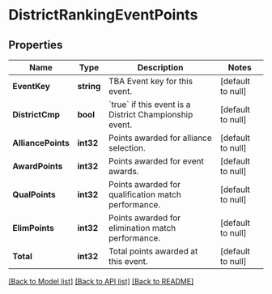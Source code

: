 # DistrictRankingEventPoints

## Properties
Name | Type | Description | Notes
------------ | ------------- | ------------- | -------------
**EventKey** | **string** | TBA Event key for this event. | [default to null]
**DistrictCmp** | **bool** | &#x60;true&#x60; if this event is a District Championship event. | [default to null]
**AlliancePoints** | **int32** | Points awarded for alliance selection. | [default to null]
**AwardPoints** | **int32** | Points awarded for event awards. | [default to null]
**QualPoints** | **int32** | Points awarded for qualification match performance. | [default to null]
**ElimPoints** | **int32** | Points awarded for elimination match performance. | [default to null]
**Total** | **int32** | Total points awarded at this event. | [default to null]

[[Back to Model list]](../README.md#documentation-for-models) [[Back to API list]](../README.md#documentation-for-api-endpoints) [[Back to README]](../README.md)


